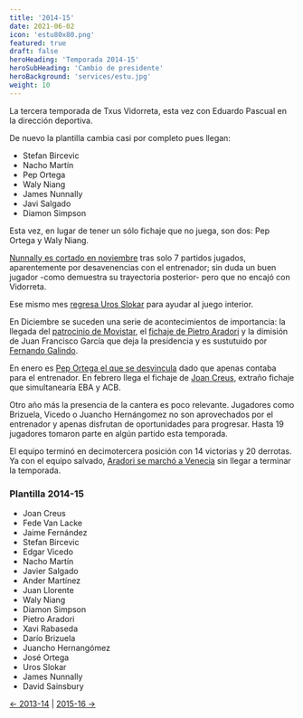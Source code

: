 ```yaml
---
title: '2014-15'
date: 2021-06-02
icon: 'estu80x80.png'
featured: true
draft: false
heroHeading: 'Temporada 2014-15'
heroSubHeading: 'Cambio de presidente'
heroBackground: 'services/estu.jpg'
weight: 10
---
```


La tercera temporada de Txus Vidorreta, esta vez con Eduardo Pascual en la dirección deportiva.

De nuevo la plantilla cambia casi por completo pues llegan:

* Stefan Bircevic
* Nacho Martín
* Pep Ortega
* Waly Niang
* James Nunnally
* Javi Salgado
* Diamon Simpson

Esta vez, en lugar de tener un sólo fichaje que no juega, son dos: Pep Ortega y Waly Niang.

[Nunnally es cortado en noviembre](https://www.gigantes.com/liga-endesa/james-nunnally-deja-el-tuenti-movil-estudiantes-rumbo-israel-al-maccabi-ashdod/) tras solo 7 partidos jugados, aparentemente por desavenencias con el entrenador; sin duda un buen jugador -como demuestra su trayectoria posterior- pero que no encajó con Vidorreta.

Ese mismo mes [regresa Uros Slokar](https://www.lainformacion.com/deporte/uros-slokar-regresa-al-estudiantes-para-sustituir-temporalmente-a-bircevic_6UVDBl7iLN0FYjJEsoMXb2/) para ayudar al juego interior.

En Diciembre se suceden una serie de acontecimientos de importancia: la llegada del [patrocinio de Movistar](https://as.com/baloncesto/2014/12/17/acb/1418814997_438906.html), el [fichaje de Pietro Aradori](https://www.blogdebasket.com/2014/12/18/pietro-aradori-ficha-estudiantes) y la dimisión de Juan Francisco García que deja la presidencia y es sustutuido por [Fernando Galindo](https://www.movistarestudiantes.com/prensa/noticias/fernando-galindo-nuevo-presidente-del-club-estudiantes-sad/).

En enero es [Pep Ortega el que se desvincula](http://www.acb.com/articulo/ver/110430) dado que apenas contaba para el entrenador. En febrero llega el fichaje de [Joan Creus](https://www.movistarestudiantes.com/prensa/noticias/joan-creus-nuevo-jugador-del-filial-de-movistar-estudiantes/), extraño fichaje que simultanearía EBA y ACB.

Otro año más la presencia de la cantera es poco relevante. Jugadores como Brizuela, Vicedo o Juancho Hernángomez no son aprovechados por el entrenador y apenas disfrutan de oportunidades para progresar. Hasta 19 jugadores tomaron parte en algún partido esta temporada.

El equipo terminó en decimotercera posición con 14 victorias y 20 derrotas. Ya con el equipo salvado, [Aradori se marchó a Venecia](http://www.acb.com/articulo/ver/113072) sin llegar a terminar la temporada.

### Plantilla 2014-15

- Joan Creus
- Fede Van Lacke
- Jaime Fernández
- Stefan Bircevic
- Edgar Vicedo
- Nacho Martín
- Javier Salgado
- Ander Martínez
- Juan Llorente
- Waly Niang
- Diamon Simpson
- Pietro Aradori
- Xavi Rabaseda
- Darío Brizuela
- Juancho Hernangómez
- José Ortega
- Uros Slokar
- James Nunnally
- David Sainsbury

[← 2013-14](https://nuestroestu.es/cronologia/2013-14/) | [2015-16 →](https://nuestroestu.es/cronologia/2015-16/)